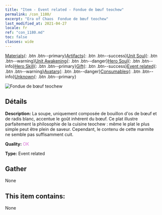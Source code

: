 ```yaml
---
title: "Item - Event related - Fondue de bœuf teochew"
permalink: /con_1180/
excerpt: "Era of Chaos  Fondue de bœuf teochew"
last_modified_at: 2021-04-27
locale: fr
ref: "con_1180.md"
toc: false
classes: wide
---
```

 [Materials](/ItemsFR/){: .btn .btn--primary}[Artifacts](/ItemsFR/Artifacts/){: .btn .btn--success}[Unit Soul](/ItemsFR/UnitSoul/){: .btn .btn--warning}[Unit Awakening](/ItemsFR/UnitAwakening/){: .btn .btn--danger}[Hero Soul](/ItemsFR/HeroSoul/){: .btn .btn--info}[Hero Skill](/ItemsFR/HeroSkill/){: .btn .btn--primary}[Gift](/ItemsFR/Gift/){: .btn .btn--success}[Event related](/ItemsFR/Events/){: .btn .btn--warning}[Avatars](/ItemsFR/Avatars/){: .btn .btn--danger}[Consumables](/ItemsFR/Consumables/){: .btn .btn--info}[Unknown](/ItemsFR/Unknown/){: .btn .btn--primary}

 ![Fondue de bœuf teochew](/images/t/i_81511331.png)

## Détails
 **Description:** La soupe, uniquement composée de bouillon d'os de bœuf et de radis blanc, accentue le goût inhérent du bœuf. Ce plat illustre parfaitement la philosophie de la cuisine teochew : même le plat le plus simple peut être plein de saveur. Cependant, le contenu de cette marmite ne semble pas suffisamment cuit.

 **Quality:** <span style="color: #DA70D6">OK</span>

 **Type:** Event related

## Gather

  None

## This item contains:

  None

